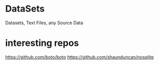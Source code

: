 # DataSets
Datasets, Text Files, any Source Data


# interesting repos
https://github.com/boto/boto
https://github.com/shaunduncan/nosqlite
